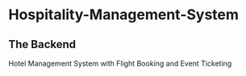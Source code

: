 # Hospitality-Management-System
## The Backend
Hotel Management System with Flight Booking and Event Ticketing

